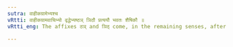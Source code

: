 ```yaml
---
sutra: वाहीकग्रामेभ्यश्च
vRtti: वाहीकग्रामवाचिभ्यो वृद्धेभ्यष्ठञ् ञिठौ प्रत्ययौ भवतः शैषिकौ ॥
vRtti_eng: The affixes ठञ् and ञिठ् come, in the remaining senses, after the _Vriddha_ words denoting the villages of _Vahika_.

---
```

